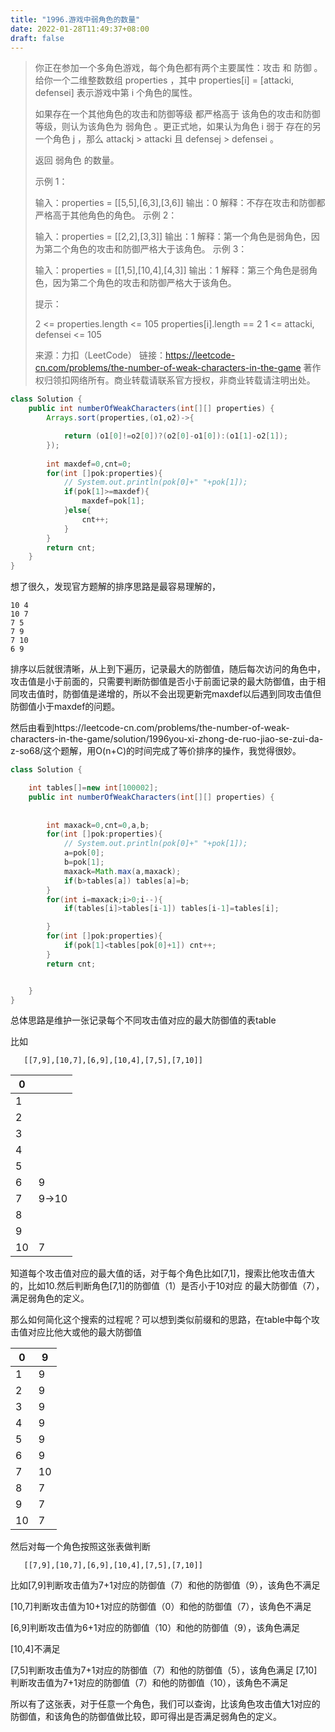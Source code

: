 ```yaml
---
title: "1996.游戏中弱角色的数量"
date: 2022-01-28T11:49:37+08:00
draft: false
---
```


>你正在参加一个多角色游戏，每个角色都有两个主要属性：攻击 和 防御 。给你一个二维整数数组 properties ，其中 properties[i] = [attacki, defensei] 表示游戏中第 i 个角色的属性。
>
>如果存在一个其他角色的攻击和防御等级 都严格高于 该角色的攻击和防御等级，则认为该角色为 弱角色 。更正式地，如果认为角色 i 弱于 存在的另一个角色 j ，那么 attackj > attacki 且 defensej > defensei 。
>
>返回 弱角色 的数量。
>
> 
>
>示例 1：
>
> 输入：properties = [[5,5],[6,3],[3,6]]
>输出：0
>解释：不存在攻击和防御都严格高于其他角色的角色。
>示例 2：
>
>输入：properties = [[2,2],[3,3]]
>输出：1
>解释：第一个角色是弱角色，因为第二个角色的攻击和防御严格大于该角色。
>示例 3：
>
>输入：properties = [[1,5],[10,4],[4,3]]
>输出：1
>解释：第三个角色是弱角色，因为第二个角色的攻击和防御严格大于该角色。
>
>
>提示：
>
>2 <= properties.length <= 105
>properties[i].length == 2
>1 <= attacki, defensei <= 105
>
>来源：力扣（LeetCode）
>链接：https://leetcode-cn.com/problems/the-number-of-weak-characters-in-the-game
>著作权归领扣网络所有。商业转载请联系官方授权，非商业转载请注明出处。

```java
class Solution {
    public int numberOfWeakCharacters(int[][] properties) {
        Arrays.sort(properties,(o1,o2)->{

            return (o1[0]!=o2[0])?(o2[0]-o1[0]):(o1[1]-o2[1]);
        });
       
        int maxdef=0,cnt=0;
        for(int []pok:properties){
            // System.out.println(pok[0]+" "+pok[1]);
            if(pok[1]>=maxdef){
                maxdef=pok[1];
            }else{
                cnt++;
            }
        }
        return cnt;
    }
}
```

想了很久，发现官方题解的排序思路是最容易理解的，

```
10 4
10 7
7 5
7 9
7 10
6 9
```

排序以后就很清晰，从上到下遍历，记录最大的防御值，随后每次访问的角色中，攻击值是小于前面的，只需要判断防御值是否小于前面记录的最大防御值，由于相同攻击值时，防御值是递增的，所以不会出现更新完maxdef以后遇到同攻击值但防御值小于maxdef的问题。



然后由看到https://leetcode-cn.com/problems/the-number-of-weak-characters-in-the-game/solution/1996you-xi-zhong-de-ruo-jiao-se-zui-da-z-so68/这个题解，用O(n+C)的时间完成了等价排序的操作，我觉得很妙。

```java
class Solution {

    int tables[]=new int[100002];
    public int numberOfWeakCharacters(int[][] properties) {
      
       
        int maxack=0,cnt=0,a,b;
        for(int []pok:properties){
            // System.out.println(pok[0]+" "+pok[1]);
            a=pok[0];
            b=pok[1];
            maxack=Math.max(a,maxack);
            if(b>tables[a]) tables[a]=b;
        }
        for(int i=maxack;i>0;i--){
            if(tables[i]>tables[i-1]) tables[i-1]=tables[i];

        }
        for(int []pok:properties){
            if(pok[1]<tables[pok[0]+1]) cnt++;
        }
        return cnt;


    }
}
```



总体思路是维护一张记录每个不同攻击值对应的最大防御值的表table

比如

```
   [[7,9],[10,7],[6,9],[10,4],[7,5],[7,10]]      
```





| 0    |       |
| ---- | ----- |
| 1    |       |
| 2    |       |
| 3    |       |
| 4    |       |
| 5    |       |
| 6    | 9     |
| 7    | 9->10 |
| 8    |       |
| 9    |       |
| 10   | 7     |

知道每个攻击值对应的最大值的话，对于每个角色比如[7,1]，搜索比他攻击值大的，比如10.然后判断角色[7,1]的防御值（1）是否小于10对应 的最大防御值（7），满足弱角色的定义。

那么如何简化这个搜索的过程呢？可以想到类似前缀和的思路，在table中每个攻击值对应比他大或他的最大防御值



| 0    | 9    |
| ---- | ---- |
| 1    | 9    |
| 2    | 9    |
| 3    | 9    |
| 4    | 9    |
| 5    | 9    |
| 6    | 9    |
| 7    | 10   |
| 8    | 7    |
| 9    | 7    |
| 10   | 7    |

然后对每一个角色按照这张表做判断

```
   [[7,9],[10,7],[6,9],[10,4],[7,5],[7,10]]  
```

比如[7,9]判断攻击值为7+1对应的防御值（7）和他的防御值（9），该角色不满足

[10,7]判断攻击值为10+1对应的防御值（0）和他的防御值（7），该角色不满足

[6,9]判断攻击值为6+1对应的防御值（10）和他的防御值（9），该角色满足

[10,4]不满足

[7,5]判断攻击值为7+1对应的防御值（7）和他的防御值（5），该角色满足
[7,10]判断攻击值为7+1对应的防御值（7）和他的防御值（10），该角色不满足

所以有了这张表，对于任意一个角色，我们可以查询，比该角色攻击值大1对应的防御值，和该角色的防御值做比较，即可得出是否满足弱角色的定义。





